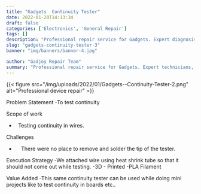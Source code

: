 ```yaml
---
title: "Gadgets  Continuity Tester"
date: 2022-01-20T14:13:34
draft: false
categories: ['Electronics', 'General Repair']
tags: []
description: "Professional repair service for Gadgets. Expert diagnosis and quality repairs in Bangalore."
slug: "gadgets-continuity-tester-3"
banner: "img/banners/banner-4.jpg"

author: "Gadjoy Repair Team"
summary: "Professional repair service for Gadgets. Expert technicians, quality parts, warranty included."
---
```


{{< figure src="/img/uploads/2022/01/Gadgets--Continuity-Tester-2.png" alt="Professional device repair" >}}

Problem Statement -To test continuity

Scope of work

- &nbsp; Testing continuity in wires.

Challenges

- &nbsp;&nbsp;&nbsp; There were no place to remove and solder the tip of the tester.

Execution Strategy -We attached wire using heat shrink tube so that it should not come out while testing. -3D - Printed -PLA Filament

Value Added -This same continuity tester can be used while doing mini projects like to test continuity in boards etc..